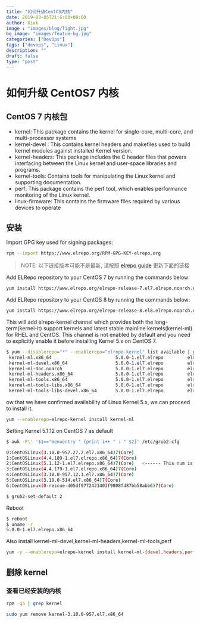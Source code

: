 ```yaml
---
title: "如何升级CentOS内核"
date: 2019-03-05T21:6:00+08:00
author: Xiak
image : "images/blog/light.jpg"
bg_image: "images/featue-bg.jpg"
categories: ["DevOps"]
tags: ["devops", "Linux"]
description: ""
draft: false
type: "post"
---
```


# 如何升级 CentOS7 内核

## CentOS 7 内核包
- kernel: This package contains the kernel for single-core, multi-core, and multi-processor systems
- kernel-devel : This contains kernel headers and makefiles used to build kernel modules against installed Kernel version.
- kernel-headers: This package includes the C header files that powers interfacing between the Linux kernel and user-space libraries and programs.
- kernel-tools: Contains tools for manipulating the Linux kernel and supporting documentation.
- perf: This package contains the perf tool, which enables performance monitoring of the Linux kernel.
- linux-firmware: This contains the firmware files required by various devices to operate

## 安装

Import GPG key used for signing packages:
```bash
rpm --import https://www.elrepo.org/RPM-GPG-KEY-elrepo.org
```

> NOTE: 以下链接版本可能不是最新, 请按照 [elrepo guide](http://elrepo.org/tiki/HomePage) 更新下面的链接

Add ELRepo repository to your CentOS 7 by running the commands below:
```bash
yum install https://www.elrepo.org/elrepo-release-7.el7.elrepo.noarch.rpm
```

Add ELRepo repository to your CentOS 8 by running the commands below:
```bash
yum install https://www.elrepo.org/elrepo-release-8.el8.elrepo.noarch.rpm
```

This will add elrepo-kernel channel which provides both the long-term(kernel-lt) support kernels and latest stable mainline kernels(kernel-ml) for RHEL and CentOS. This channel is not enabled by default and you need to explicitly enable it before installing Kernel 5.x on CentOS 7.
```bash
$ yum --disablerepo="*" --enablerepo="elrepo-kernel" list available | grep kernel-ml
 kernel-ml.x86_64                        5.0.0-1.el7.elrepo         elrepo-kernel
 kernel-ml-devel.x86_64                  5.0.0-1.el7.elrepo         elrepo-kernel
 kernel-ml-doc.noarch                    5.0.0-1.el7.elrepo         elrepo-kernel
 kernel-ml-headers.x86_64                5.0.0-1.el7.elrepo         elrepo-kernel
 kernel-ml-tools.x86_64                  5.0.0-1.el7.elrepo         elrepo-kernel
 kernel-ml-tools-libs.x86_64             5.0.0-1.el7.elrepo         elrepo-kernel
 kernel-ml-tools-libs-devel.x86_64       5.0.0-1.el7.elrepo         elrepo-kernel
```
ow that we have confirmed availability of Linux Kernel 5.x, we can proceed to install it.
```bash
yum --enablerepo=elrepo-kernel install kernel-ml
```
Setting Kernel 5.1.12 on CentOS 7 as default
```bash
$ awk -F\' '$1=="menuentry " {print i++ " : " $2}' /etc/grub2.cfg

0:CentOSLinux(3.10.0-957.27.2.el7.x86_64)7(Core)
1:CentOSLinux(4.4.189-1.el7.elrepo.x86_64)7(Core)
2:CentOSLinux(5.1.12-1.el7.elrepo.x86_64)7(Core)   <------ This num is 2
3:CentOSLinux(4.4.179-1.el7.elrepo.x86_64)7(Core)
4:CentOSLinux(3.10.0-957.12.1.el7.x86_64)7(Core)
5:CentOSLinux(3.10.0-514.el7.x86_64)7(Core)
6:CentOSLinux(0-rescue-d05df9772421403f9808fd87bb58abb6)7(Core)

$ grub2-set-default 2
```
Reboot
```bash
$ reboot
$ uname -r
5.0.0-1.el7.elrepo.x86_64
```

Also install kernel-ml-devel,kernel-ml-headers,kernel-ml-tools,perf
```bash
yum -y --enablerepo=elrepo-kernel install kernel-ml-{devel,headers,perf}
```



## 删除 kernel

### 查看已经安装的内核

```bash
rpm -qa | grep kernel
```

```bash
sudo yum remove kernel-3.10.0-957.el7.x86_64
```